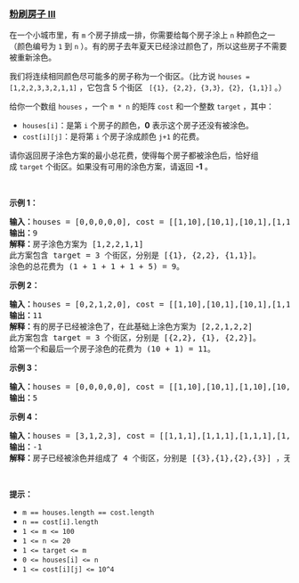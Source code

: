 ### [粉刷房子 III](https://leetcode-cn.com/problems/paint-house-iii)

<p>在一个小城市里，有&nbsp;<code>m</code>&nbsp;个房子排成一排，你需要给每个房子涂上 <code>n</code>&nbsp;种颜色之一（颜色编号为 <code>1</code> 到 <code>n</code>&nbsp;）。有的房子去年夏天已经涂过颜色了，所以这些房子不需要被重新涂色。</p>

<p>我们将连续相同颜色尽可能多的房子称为一个街区。（比方说 <code>houses = [1,2,2,3,3,2,1,1]</code> ，它包含 5 个街区&nbsp;<code> [{1}, {2,2}, {3,3}, {2}, {1,1}]</code> 。）</p>

<p>给你一个数组&nbsp;<code>houses</code>&nbsp;，一个&nbsp;<code>m * n</code>&nbsp;的矩阵&nbsp;<code>cost</code>&nbsp;和一个整数&nbsp;<code>target</code>&nbsp;，其中：</p>

<ul>
	<li><code>houses[i]</code>：是第&nbsp;<code>i</code>&nbsp;个房子的颜色，<strong>0</strong>&nbsp;表示这个房子还没有被涂色。</li>
	<li><code>cost[i][j]</code>：是将第&nbsp;<code>i</code>&nbsp;个房子涂成颜色&nbsp;<code>j+1</code>&nbsp;的花费。</li>
</ul>

<p>请你返回房子涂色方案的最小总花费，使得每个房子都被涂色后，恰好组成&nbsp;<code>target</code>&nbsp;个街区。如果没有可用的涂色方案，请返回&nbsp;<strong>-1</strong>&nbsp;。</p>

<p>&nbsp;</p>

<p><strong>示例 1：</strong></p>

<pre><strong>输入：</strong>houses = [0,0,0,0,0], cost = [[1,10],[10,1],[10,1],[1,10],[5,1]], m = 5, n = 2, target = 3
<strong>输出：</strong>9
<strong>解释：</strong>房子涂色方案为 [1,2,2,1,1]
此方案包含 target = 3 个街区，分别是 [{1}, {2,2}, {1,1}]。
涂色的总花费为 (1 + 1 + 1 + 1 + 5) = 9。
</pre>

<p><strong>示例 2：</strong></p>

<pre><strong>输入：</strong>houses = [0,2,1,2,0], cost = [[1,10],[10,1],[10,1],[1,10],[5,1]], m = 5, n = 2, target = 3
<strong>输出：</strong>11
<strong>解释：</strong>有的房子已经被涂色了，在此基础上涂色方案为 [2,2,1,2,2]
此方案包含 target = 3 个街区，分别是 [{2,2}, {1}, {2,2}]。
给第一个和最后一个房子涂色的花费为 (10 + 1) = 11。
</pre>

<p><strong>示例 3：</strong></p>

<pre><strong>输入：</strong>houses = [0,0,0,0,0], cost = [[1,10],[10,1],[1,10],[10,1],[1,10]], m = 5, n = 2, target = 5
<strong>输出：</strong>5
</pre>

<p><strong>示例 4：</strong></p>

<pre><strong>输入：</strong>houses = [3,1,2,3], cost = [[1,1,1],[1,1,1],[1,1,1],[1,1,1]], m = 4, n = 3, target = 3
<strong>输出：</strong>-1
<strong>解释：</strong>房子已经被涂色并组成了 4 个街区，分别是 [{3},{1},{2},{3}] ，无法形成 target = 3 个街区。
</pre>

<p>&nbsp;</p>

<p><strong>提示：</strong></p>

<ul>
	<li><code>m == houses.length == cost.length</code></li>
	<li><code>n == cost[i].length</code></li>
	<li><code>1 &lt;= m &lt;= 100</code></li>
	<li><code>1 &lt;= n &lt;= 20</code></li>
	<li><code>1 &lt;= target&nbsp;&lt;= m</code></li>
	<li><code>0 &lt;= houses[i]&nbsp;&lt;= n</code></li>
	<li><code>1 &lt;= cost[i][j] &lt;= 10^4</code></li>
</ul>
